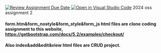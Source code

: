 [![Review Assignment Due Date](https://classroom.github.com/assets/deadline-readme-button-22041afd0340ce965d47ae6ef1cefeee28c7c493a6346c4f15d667ab976d596c.svg)](https://classroom.github.com/a/I0A_laP1)
[![Open in Visual Studio Code](https://classroom.github.com/assets/open-in-vscode-2e0aaae1b6195c2367325f4f02e2d04e9abb55f0b24a779b69b11b9e10269abc.svg)](https://classroom.github.com/online_ide?assignment_repo_id=15822256&assignment_repo_type=AssignmentRepo)
2024 oss assignment 2
#### form.htm&form_nostyle&form_style&form_js html files are clone coding assignment to this website, https://getbootstrap.com/docs/5.2/examples/checkout/
#### Also index&add&edit&view html files are CRUD project.